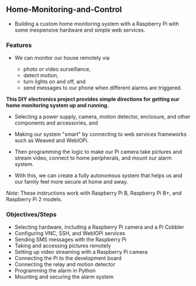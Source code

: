 ## Home-Monitoring-and-Control

* Building a custom home monitoring system with a Raspberry Pi with some inexpensive hardware and simple web services.

### Features
* We can monitor our house remotely via 

     * photo or video surveillance, 
     * detect motion, 
     * turn lights on and off, and 
     * send messages to our phone when different alarms are triggered.

**This DIY electronics project provides simple directions for getting our home monitoring system up and running.** 

 - Selecting a power supply, camera, motion detector, enclosure, and other components and accessories, and 

 - Making our system "smart" by connecting to web services frameworks such as Weaved and WebIOPi. 
 
 - Then programming the logic to make our Pi camera take pictures and stream video, connect to home peripherals, and mount our alarm system. 
  
 - With this, we can create a fully autonomous system that helps us and our family feel more secure at home and away.


*Note:* These instructions work with Raspberry Pi B, Raspberry Pi B+, and Raspberry Pi 2 models.

### Objectives/Steps 

  - Selecting hardware, including a Raspberry Pi camera and a Pi Cobbler
  - Configuring VNC, SSH, and WebIOPi services
  - Sending SMS messages with the Raspberry Pi
  - Taking and accessing pictures remotely
  - Setting up video streaming with a Raspberry Pi camera
  - Connecting the Pi to the development board
  - Connecting the relay and motion detector
  - Programming the alarm in Python
  - Mounting and securing the alarm system
